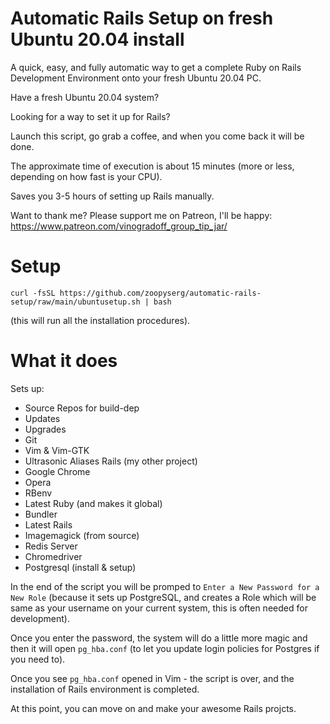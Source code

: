 # Automatic Rails Setup on fresh Ubuntu 20.04 install

A quick, easy, and fully automatic way to get a complete Ruby on Rails Development Environment onto your fresh Ubuntu 20.04 PC.

Have a fresh Ubuntu 20.04 system?

Looking for a way to set it up for Rails?

Launch this script, go grab a coffee, and when you come back it will be done.

The approximate time of execution is about 15 minutes (more or less, depending on how fast is your CPU).

Saves you 3-5 hours of setting up Rails manually.

Want to thank me?
Please support me on Patreon, I'll be happy: https://www.patreon.com/vinogradoff_group_tip_jar/

# Setup
````
curl -fsSL https://github.com/zoopyserg/automatic-rails-setup/raw/main/ubuntusetup.sh | bash
````
(this will run all the installation procedures).

# What it does
Sets up:
- Source Repos for build-dep
- Updates
- Upgrades
- Git
- Vim & Vim-GTK
- Ultrasonic Aliases Rails (my other project)
- Google Chrome
- Opera
- RBenv
- Latest Ruby (and makes it global)
- Bundler
- Latest Rails
- Imagemagick (from source)
- Redis Server
- Chromedriver
- Postgresql (install & setup)

In the end of the script you will be promped to `Enter a New Password for a New Role` (because it sets up PostgreSQL, and creates a Role which will be same as your username on your current system, this is often needed for development).

Once you enter the password, the system will do a little more magic and then it will open `pg_hba.conf` (to let you update login policies for Postgres if you need to).

Once you see `pg_hba.conf` opened in Vim - the script is over, and the installation of Rails environment is completed.

At this point, you can move on and make your awesome Rails projcts.

